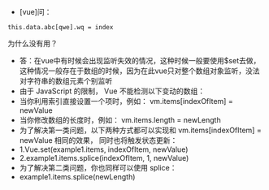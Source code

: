 * <font size=red>[vue]</font>问：
```
this.data.abc[qwe].wq = index
```
为什么没有用？
* 答：在vue中有时候会出现监听失效的情况，这种时候一般要使用$set去做，这种情况一般存在于数组的时候，因为在此vue只对整个数组对象监听，没法对字符串的数组元素个别监听
*   由于 JavaScript 的限制， Vue 不能检测以下变动的数组：
*   当你利用索引直接设置一个项时，例如： vm.items[indexOfItem] = newValue
*   当你修改数组的长度时，例如： vm.items.length = newLength
*   为了解决第一类问题，以下两种方式都可以实现和 vm.items[indexOfItem] = newValue 相同的效果， 同时也将触发状态更新：
*   1.Vue.set(example1.items, indexOfItem, newValue)
*   2.example1.items.splice(indexOfItem, 1, newValue)
*   为了解决第二类问题，你也同样可以使用 splice：
*   example1.items.splice(newLength)